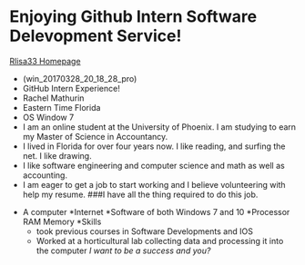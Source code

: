 # **Enjoying Github Intern Software Delevopment Service!**
[Rlisa33 Homepage](https://github.com/Rlisa33/Rlisa33.github.io)
- (win_20170328_20_18_28_pro)
- GitHub Intern Experience!
- Rachel Mathurin
- Eastern Time Florida
- OS Window 7
- I am an online student at the University of Phoenix. I am studying to earn my Master of Science in Accountancy. 
- I lived in Florida for over four years now. I like reading, and surfing the net. I like drawing. 
- I like software engineering and computer science and math as well as accounting.
- I am eager to get a job to start working and I believe volunteering with help my resume.
 ###I have all the thing required to do this job.
 * A computer
    *Internet
    *Software of both Windows 7 and 10
    *Processor RAM Memory 
 *Skills 
    * took previous courses in Software Developments and IOS
    * Worked at a horticultural lab collecting data and processing it into the computer
_I want to be a success and you?_
